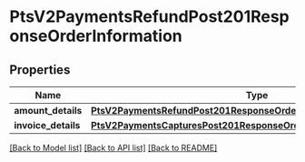 # PtsV2PaymentsRefundPost201ResponseOrderInformation

## Properties
Name | Type | Description | Notes
------------ | ------------- | ------------- | -------------
**amount_details** | [**PtsV2PaymentsRefundPost201ResponseOrderInformationAmountDetails**](PtsV2PaymentsRefundPost201ResponseOrderInformationAmountDetails.md) |  | [optional] 
**invoice_details** | [**PtsV2PaymentsCapturesPost201ResponseOrderInformationInvoiceDetails**](PtsV2PaymentsCapturesPost201ResponseOrderInformationInvoiceDetails.md) |  | [optional] 

[[Back to Model list]](../README.md#documentation-for-models) [[Back to API list]](../README.md#documentation-for-api-endpoints) [[Back to README]](../README.md)


